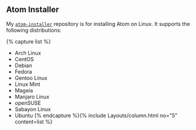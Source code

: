 ## Atom Installer
My [`atom-installer`](https://github.com/fusion809/atom-installer) repository is for installing Atom on Linux. It supports the following distributions:

{% capture list %}
* Arch Linux
* CentOS
* Debian
* Fedora
* Gentoo Linux
* Linux Mint
* Mageia
* Manjaro Linux
* openSUSE
* Sabayon Linux
* Ubuntu
{% endcapture %}{% include Layouts/column.html no="5" content=list %}
